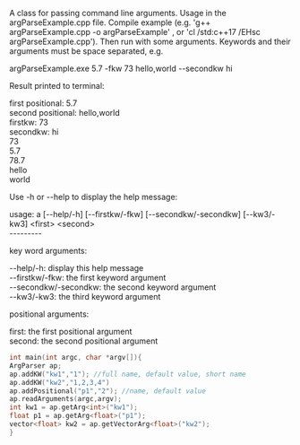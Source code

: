 A class for passing command line arguments. Usage in the argParseExample.cpp file. Compile example (e.g. 'g++ argParseExample.cpp -o argParseExample' , or 'cl /std:c++17 /EHsc argParseExample.cpp'). Then run with some arguments. Keywords and their arguments must be space separated, e.g.

argParseExample.exe 5.7 -fkw 73 hello,world --secondkw hi

Result printed to terminal:

first positional: 5.7<br>
second positional: hello,world<br>
firstkw: 73<br>
secondkw: hi<br>
73<br>
5.7<br>
78.7<br>
hello<br>
world<br>

Use -h or --help to display the help message:

usage: a [--help/-h] [--firstkw/-fkw] [--secondkw/-secondkw] [--kw3/-kw3] \<first\> \<second\><br> 
---------<br>

key word arguments:

--help/-h: display this help message<br>
--firstkw/-fkw: the first keyword argument<br>
--secondkw/-secondkw: the second keyword argument<br>
--kw3/-kw3: the third keyword argument

positional arguments:

first: the first positional argument<br>
second: the second positional argument<br>

```C++
int main(int argc, char *argv[]){
ArgParser ap;
ap.addKW("kw1","1"); //full name, default value, short name
ap.addKW("kw2","1,2,3,4")
ap.addPositional("p1","2"); //name, default value
ap.readArguments(argc,argv);
int kw1 = ap.getArg<int>("kw1");
float p1 = ap.getArg<float>("p1");
vector<float> kw2 = ap.getVectorArg<float>("kw2");
}
```